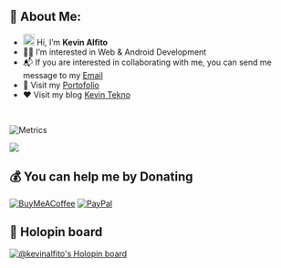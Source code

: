 ## 💫 About Me:
- <img src="https://media.giphy.com/media/hvRJCLFzcasrR4ia7z/giphy.gif" width="20px"> Hi, I’m <b> Kevin Alfito</b><br>
- 🧑‍💻 I’m interested in Web & Android Development<br>
- 📬 If you are interested in collaborating with me, you can send me message to my [Email](mailto:kevintekno21@gmail.com)
- 💼 Visit my [Portofolio](https://kevinalfito69.github.io/)<br>
- ❤️ Visit my blog [Kevin Tekno](https://www.kevintekno.com/)<br>

<br>

![Metrics](https://metrics.lecoq.io/kevinalfito69?template=classic&base.hireable=true&isocalendar=1&languages=1&lines=1&habits=1&pagespeed=1&code=1&activity=1&repositories=1&achievements=1&base=header%2C%20activity%2C%20community%2C%20repositories%2C%20metadata&base.indepth=false&base.hireable=true&base.skip=false&repositories.batch=100&repositories.forks=false&repositories.affiliations=owner&isocalendar=false&isocalendar.duration=full-year&languages=false&languages.limit=8&languages.threshold=0%25&languages.other=false&languages.colors=github&languages.sections=most-used&languages.indepth=false&languages.analysis.timeout=15&languages.analysis.timeout.repositories=7.5&languages.categories=markup%2C%20programming&languages.recent.categories=markup%2C%20programming&languages.recent.load=300&languages.recent.days=14&lines=false&lines.sections=base&lines.repositories.limit=4&lines.history.limit=1&habits=false&habits.from=200&habits.days=14&habits.facts=true&habits.charts=false&habits.charts.type=classic&habits.trim=false&habits.languages.limit=8&habits.languages.threshold=0%25&repositories=false&repositories.pinned=0&repositories.starred=0&repositories.random=0&repositories.order=featured%2C%20pinned%2C%20starred%2C%20random&achievements=false&achievements.threshold=C&achievements.secrets=true&achievements.display=detailed&achievements.limit=0&activity=false&activity.limit=5&activity.load=300&activity.days=14&activity.visibility=all&activity.timestamps=false&activity.filter=all&code=false&code.lines=12&code.load=400&code.days=3&code.visibility=public&pagespeed=false&pagespeed.url=https%3A%2F%2Fwww.kevintekno.com%2F&pagespeed.detailed=true&pagespeed.screenshot=false&pagespeed.pwa=true&config.timezone=Asia%2FJakarta)

[![](https://visitcount.itsvg.in/api?id=kevinalfito69&label=Profile%20Views&color=12&icon=5&pretty=true)](https://visitcount.itsvg.in)

  ## 💰 You can help me by Donating
  [![BuyMeACoffee](https://img.shields.io/badge/Buy%20Me%20a%20Coffee-ffdd00?style=for-the-badge&logo=buy-me-a-coffee&logoColor=black)](https://buymeacoffee.com/kevinalfito) [![PayPal](https://img.shields.io/badge/PayPal-00457C?style=for-the-badge&logo=paypal&logoColor=white)](https://paypal.me/kevinalfito) 

 ## 📛 Holopin board
[![@kevinalfito's Holopin board](https://holopin.me/kevinalfito)](https://holopin.io/@kevinalfito)
